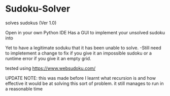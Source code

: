 # Sudoku-Solver
solves sudokus (Ver 1.0)

Open in your own Python IDE
  Has a GUI to implement your unsolved sudoku into
  
Yet to have a legitimate soduku that it has been unable to solve.
  -Still need to impletement a change to fix if you give it an impossible sudoku or a runtime error if you give it an empty grid.
  
tested using https://www.websudoku.com/ 


UPDATE NOTE: this was made before I learnt what recursion is and how effective it would be at solving this sort of problem.
it still manages to run in a reasonable time
